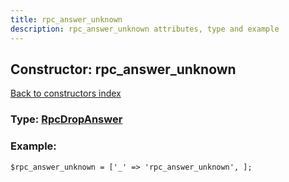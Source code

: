 ```yaml
---
title: rpc_answer_unknown
description: rpc_answer_unknown attributes, type and example
---
```

## Constructor: rpc\_answer\_unknown  
[Back to constructors index](index.md)






### Type: [RpcDropAnswer](../types/RpcDropAnswer.md)


### Example:

```
$rpc_answer_unknown = ['_' => 'rpc_answer_unknown', ];
```